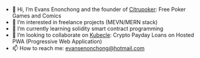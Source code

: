 - 👋 Hi, I’m Evans Enonchong and the founder of [Citrupoker](https://citrupoker.com): Free Poker Games and Comics
- 👀 I’m interested in freelance projects (MEVN/MERN stack)
- 🌱 I’m currently learning solidity smart contract programming
- 💞️ I’m looking to collaborate on [Kubecle](https://github.com/citrudevmobile/kubecle): Crypto Payday Loans on Hosted PWA (Progressive Web Application)
- 📫 How to reach me: evansenonchong@hotmail.com

<!---
citrudevmobile/citrudevmobile is a ✨ special ✨ repository because its `README.md` (this file) appears on your GitHub profile.
You can click the Preview link to take a look at your changes.
--->
